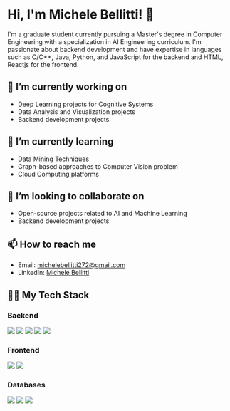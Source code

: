 # Hi, I'm Michele Bellitti! 👋

I'm a graduate student currently pursuing a Master's degree in Computer Engineering with a specialization in AI Engineering curriculum. I'm passionate about backend development and have expertise in languages such as C/C++, Java, Python, and JavaScript for the backend and HTML, Reactjs for the frontend.

## 🔭 I’m currently working on
- Deep Learning projects for Cognitive Systems
- Data Analysis and Visualization projects
- Backend development projects

## 🌱 I’m currently learning
- Data Mining Techniques
- Graph-based approaches to Computer Vision problem
- Cloud Computing platforms

## 👯 I’m looking to collaborate on
- Open-source projects related to AI and Machine Learning
- Backend development projects

## 📫 How to reach me
- Email: [michelebellitti272@gmail.com](mailto:michelebellitti272@gmail.com)
- LinkedIn: [Michele Bellitti](https://www.linkedin.com/in/michele-bellitti/)

## 🧑‍💻 My Tech Stack
### Backend
<img src="https://img.icons8.com/color/48/000000/c-programming.png"/>  <img src="https://img.icons8.com/color/48/000000/c-plus-plus-logo.png"/>
<img src="https://img.icons8.com/color/48/000000/java-coffee-cup-logo.png"/>  <img src="https://img.icons8.com/color/48/000000/python.png"/>
<img src="https://img.icons8.com/color/48/000000/javascript.png"/>

### Frontend
<img src="https://img.icons8.com/color/48/000000/html-5.png"/>  <img src="https://img.icons8.com/color/48/000000/react-native.png"/>

### Databases
<img src="https://img.icons8.com/color/48/000000/mysql-logo.png"/>  <img src="https://img.icons8.com/color/48/000000/mongodb.png"/>  <img src="https://img.icons8.com/color/48/000000/sqlite.png"/>
